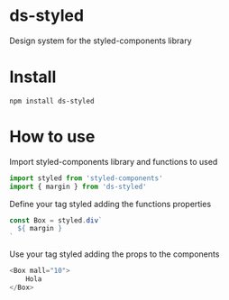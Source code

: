 # ds-styled
Design system for the styled-components library

# Install

```
npm install ds-styled
```

# How to use

Import styled-components library and functions to used

```javascript
import styled from 'styled-components'
import { margin } from 'ds-styled'
```

Define your tag styled adding the functions properties

```javascript
const Box = styled.div`
  ${ margin }
`
```

Use your tag styled adding the props to the components

```javascript
<Box mall="10">
    Hola
</Box>
```
